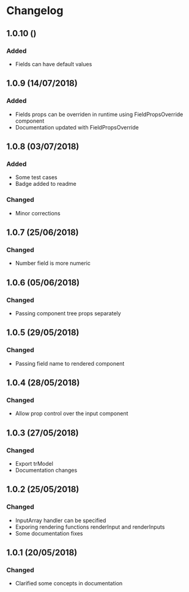 # Changelog

## 1.0.10 ()

### Added

- Fields can have default values

## 1.0.9 (14/07/2018)

### Added

- Fields props can be overriden in runtime using FieldPropsOverride component
- Documentation updated with FieldPropsOverride

## 1.0.8 (03/07/2018)

### Added

- Some test cases
- Badge added to readme

### Changed

- Minor corrections

## 1.0.7 (25/06/2018)

### Changed

- Number field is more numeric

## 1.0.6 (05/06/2018)

### Changed

- Passing component tree props separately

## 1.0.5 (29/05/2018)

### Changed

- Passing field name to rendered component

## 1.0.4 (28/05/2018)

### Changed

- Allow prop control over the input component

## 1.0.3 (27/05/2018)

### Changed

- Export trModel
- Documentation changes

## 1.0.2 (25/05/2018)

### Changed

- InputArray handler can be specified
- Exporing rendering functions renderInput and renderInputs
- Some documentation fixes

## 1.0.1 (20/05/2018)

### Changed

- Clarified some concepts in documentation
